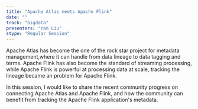 ```yaml
---
title: "Apache Atlas meets Apache Flink"
date: "" 
track: "bigdata"
presenters: "Yan Liu"
stype: "Regular Session"
---
```

Apache Atlas has become the one of the rock star project for metadata management,where it can handle from data lineage to data tagging and terms. Apache Flink has also become the standard of streaming processing, while Apache Flink is powerful at processing data at scale, tracking the lineage became an problem for Apache Flink.
 

 In this session, I would like to share the recent community progress on connecting Apache Atlas and Apache Flink, and how the community can benefit from tracking the Apache Flink application's metadata.